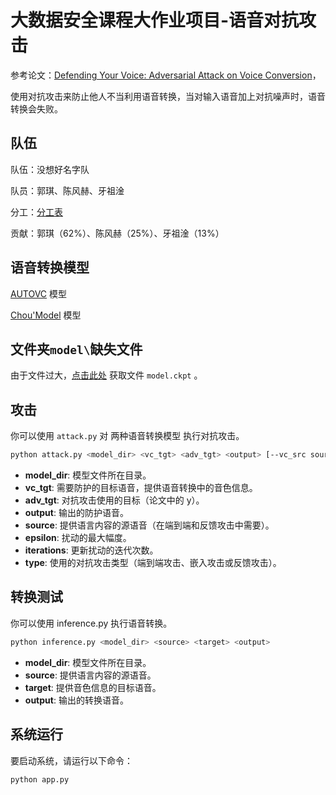 # 大数据安全课程大作业项目-语音对抗攻击

参考论文：[Defending Your Voice: Adversarial Attack on Voice Conversion](https://arxiv.org/abs/2005.08781)，

使用对抗攻击来防止他人不当利用语音转换，当对输入语音加上对抗噪声时，语音转换会失败。

## 队伍

队伍：没想好名字队

队员：郭琪、陈风赫、牙祖淦

分工：[分工表](https://kdocs.cn/l/cblvAAGeFvl0)

贡献：郭琪（62%）、陈风赫（25%）、牙祖淦（13%）

## 语音转换模型

[AUTOVC](https://arxiv.org/abs/1905.05879) 模型

[Chou'Model](https://arxiv.org/abs/1904.05742) 模型

## 文件夹`model\`缺失文件

由于文件过大，[点击此处](https://drive.google.com/drive/folders/1vGU7DdfuebG1y8f4s4MOqEMunzsxxAHX) 获取文件 `model.ckpt` 。

## 攻击

你可以使用 `attack.py` 对 两种语音转换模型 执行对抗攻击。

```bash
python attack.py <model_dir> <vc_tgt> <adv_tgt> <output> [--vc_src source] [--eps epsilon] [--n_iters iterations] [--attack_type type]
```

- **model_dir**: 模型文件所在目录。
- **vc_tgt**: 需要防护的目标语音，提供语音转换中的音色信息。
- **adv_tgt**: 对抗攻击使用的目标（论文中的 y）。
- **output**: 输出的防护语音。
- **source**: 提供语言内容的源语音（在端到端和反馈攻击中需要）。
- **epsilon**: 扰动的最大幅度。
- **iterations**: 更新扰动的迭代次数。
- **type**: 使用的对抗攻击类型（端到端攻击、嵌入攻击或反馈攻击）。

## 转换测试

你可以使用 inference.py 执行语音转换。

```bash
python inference.py <model_dir> <source> <target> <output>
```

- **model_dir**: 模型文件所在目录。
- **source**: 提供语言内容的源语音。
- **target**: 提供音色信息的目标语音。
- **output**: 输出的转换语音。

## 系统运行

要启动系统，请运行以下命令：

```bash
python app.py
```
